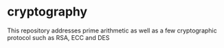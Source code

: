 # cryptography
This repository addresses prime arithmetic as well as a few cryptographic protocol such as RSA, ECC and DES
